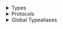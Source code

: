 <details>
<summary>Types</summary>

  - [Address](/reference/ios/Address)
  - [Address.AddressType](/reference/ios/Address.AddressType)
  - [ApplePayHandler](/reference/ios/ApplePayHandler)
  - [ApplePayInfo](/reference/ios/ApplePayInfo)
  - [ApplePayResult](/reference/ios/ApplePayResult)
  - [BankAccountHolderType](/reference/ios/BankAccountHolderType)
  - [BankAccountInfo](/reference/ios/BankAccountInfo)
  - [BankAccountResult](/reference/ios/BankAccountResult)
  - [BankAccountType](/reference/ios/BankAccountType)
  - [CardBrand](/reference/ios/CardBrand)
  - [ClientConfiguration](/reference/ios/ClientConfiguration)
  - [ClientError](/reference/ios/ClientError)
  - [ClientFactory](/reference/ios/ClientFactory)
  - [CreditCardInfo](/reference/ios/CreditCardInfo)
  - [CreditCardNumberTextField](/reference/ios/CreditCardNumberTextField)
  - [CreditCardResult](/reference/ios/CreditCardResult)
  - [ExpirationDate](/reference/ios/ExpirationDate)
  - [ExpirationPickerField](/reference/ios/ExpirationPickerField)
  - [ExpressBuilder](/reference/ios/ExpressBuilder)
  - [ExpressBuilder.PresentationStyle](/reference/ios/ExpressBuilder.PresentationStyle)
  - [ExpressContext](/reference/ios/ExpressContext)
  - [PaymentMethodInfo](/reference/ios/PaymentMethodInfo)
  - [PaymentMethodItem](/reference/ios/PaymentMethodItem)
  - [PaymentMethodResult](/reference/ios/PaymentMethodResult)
  - [PaymentMethodType](/reference/ios/PaymentMethodType)
  - [SecureForm](/reference/ios/SecureForm)
  - [SecureTextField](/reference/ios/SecureTextField)
  - [SelectedPaymentMethod](/reference/ios/SelectedPaymentMethod)
  - [SingleTransaction](/reference/ios/SingleTransaction)
  - [SingleTransactionSource](/reference/ios/SingleTransactionSource)
  - [SpreedlyError](/reference/ios/SpreedlyError)
  - [SpreedlySecureOpaqueStringBuilder](/reference/ios/SpreedlySecureOpaqueStringBuilder)
  - [SpreedlySecurityError](/reference/ios/SpreedlySecurityError)
  - [SpreedlyThreeDS](/reference/ios/SpreedlyThreeDS)
  - [SpreedlyThreeDSError](/reference/ios/SpreedlyThreeDSError)
  - [SpreedlyThreeDSTransactionRequest](/reference/ios/SpreedlyThreeDSTransactionRequest)
  - [StorageState](/reference/ios/StorageState)
  - [Transaction](/reference/ios/Transaction)
  - [ValidatedTextField](/reference/ios/ValidatedTextField)
  - [ValidationState](/reference/ios/ValidationState)
  - [\_ObjCPaymentMethodType](/reference/ios/_ObjCPaymentMethodType)
  - [\_ObjCStorageState](/reference/ios/_ObjCStorageState)

</details>

<details>
<summary>Protocols</summary>

  - [CreditCardNumberTextFieldDelegate](/reference/ios/CreditCardNumberTextFieldDelegate)
  - [ExpirationDateProvider](/reference/ios/ExpirationDateProvider)
  - [SecureFormDelegate](/reference/ios/SecureFormDelegate)
  - [SpreedlyClient](/reference/ios/SpreedlyClient)
  - [SpreedlySecureOpaqueString](/reference/ios/SpreedlySecureOpaqueString)
  - [SpreedlyThreeDSTransactionRequestDelegate](/reference/ios/SpreedlyThreeDSTransactionRequestDelegate)
  - [UITextFieldXIBLocalizable](/reference/ios/UITextFieldXIBLocalizable)
  - [XIBMultiLocalizable](/reference/ios/XIBMultiLocalizable)
  - [\_ObjCClient](/reference/ios/_ObjCClient)

</details>

<details>
<summary>Global Typealiases</summary>

  - [Metadata](/reference/ios/Metadata)
  - [PaymentCompletionHandler](/reference/ios/PaymentCompletionHandler)

</details>
